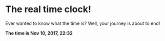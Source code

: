 # The real time clock!

Ever wanted to know what the time is? Well, your journey is about to end!

**The time is Nov 10, 2017, 22:32**